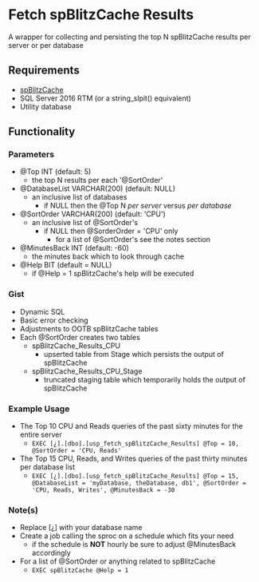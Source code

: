 # Fetch spBlitzCache Results
A wrapper for collecting and persisting the top N spBlitzCache results per server or per database

## Requirements
* [spBlitzCache](https://github.com/BrentOzarULTD/SQL-Server-First-Responder-Kit) 
* SQL Server 2016 RTM (or a string_slpit() equivalent)
* Utility database

## Functionality
### Parameters
* @Top INT (default: 5)
  * the top N results per each '@SortOrder'
* @DatabaseList VARCHAR(200) (default: NULL)
  * an inclusive list of databases 
    * if NULL then the @Top N *per server* versus *per database*
* @SortOrder VARCHAR(200) (default: 'CPU')
  * an inclusive list of @SortOrder's 
    * if NULL then @SorderOrder = 'CPU' only
      * for a list of @SortOrder's see the notes section
* @MinutesBack INT (default: -60)
  * the minutes back which to look through cache
* @Help BIT (default = NULL)
  * if @Help = 1 spBlitzCache's help will be executed

### Gist
* Dynamic SQL 
* Basic error checking
* Adjustments to OOTB spBlitzCache tables
* Each @SortOrder creates two tables
  * spBlitzCache_Results_CPU
    * upserted table from Stage which persists the output of spBlitzCache
  * spBlitzCache_Results_CPU_Stage
    * truncated staging table which temporarily holds the output of spBlitzCache

### Example Usage
* The Top 10 CPU and Reads queries of the past sixty minutes for the entire server
  * `EXEC [¿].[dbo].[usp_fetch_spBlitzCache_Results] @Top = 10, @SortOrder = 'CPU, Reads'`
* The Top 15 CPU, Reads, and Writes queries of the past thirty minutes per database list
  * `EXEC [¿].[dbo].[usp_fetch_spBlitzCache_Results] @Top = 15, @DatabaseList = 'myDatabase, theDatabase, db1', @SortOrder = 'CPU, Reads, Writes', @MinutesBack = -30`
 
### Note(s)
* Replace [¿] with your database name
* Create a job calling the sproc on a schedule which fits your need
  * if the schedule is **NOT** hourly be sure to adjust @MinutesBack accordingly 
* For a list of @SortOrder or anything related to spBlitzCache 
  * `EXEC spBlitzCache @Help = 1`
